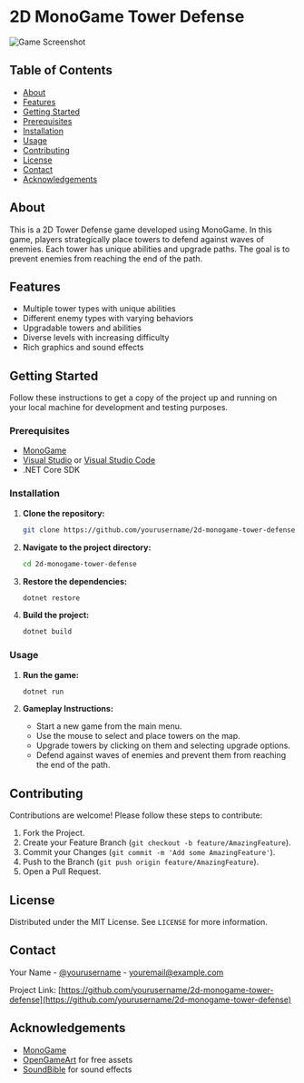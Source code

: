 # 2D MonoGame Tower Defense

![Game Screenshot](screenshot.png)

## Table of Contents
- [About](#about)
- [Features](#features)
- [Getting Started](#getting-started)
- [Prerequisites](#prerequisites)
- [Installation](#installation)
- [Usage](#usage)
- [Contributing](#contributing)
- [License](#license)
- [Contact](#contact)
- [Acknowledgements](#acknowledgements)

## About
This is a 2D Tower Defense game developed using MonoGame. In this game, players strategically place towers to defend against waves of enemies. Each tower has unique abilities and upgrade paths. The goal is to prevent enemies from reaching the end of the path.

## Features
- Multiple tower types with unique abilities
- Different enemy types with varying behaviors
- Upgradable towers and abilities
- Diverse levels with increasing difficulty
- Rich graphics and sound effects

## Getting Started
Follow these instructions to get a copy of the project up and running on your local machine for development and testing purposes.

### Prerequisites
- [MonoGame](https://www.monogame.net/)
- [Visual Studio](https://visualstudio.microsoft.com/) or [Visual Studio Code](https://code.visualstudio.com/)
- .NET Core SDK

### Installation
1. **Clone the repository:**
    ```sh
    git clone https://github.com/yourusername/2d-monogame-tower-defense.git
    ```
2. **Navigate to the project directory:**
    ```sh
    cd 2d-monogame-tower-defense
    ```
3. **Restore the dependencies:**
    ```sh
    dotnet restore
    ```
4. **Build the project:**
    ```sh
    dotnet build
    ```

### Usage
1. **Run the game:**
    ```sh
    dotnet run
    ```

2. **Gameplay Instructions:**
    - Start a new game from the main menu.
    - Use the mouse to select and place towers on the map.
    - Upgrade towers by clicking on them and selecting upgrade options.
    - Defend against waves of enemies and prevent them from reaching the end of the path.

## Contributing
Contributions are welcome! Please follow these steps to contribute:
1. Fork the Project.
2. Create your Feature Branch (`git checkout -b feature/AmazingFeature`).
3. Commit your Changes (`git commit -m 'Add some AmazingFeature'`).
4. Push to the Branch (`git push origin feature/AmazingFeature`).
5. Open a Pull Request.

## License
Distributed under the MIT License. See `LICENSE` for more information.

## Contact
Your Name - [@yourusername](https://twitter.com/yourusername) - youremail@example.com

Project Link: [https://github.com/yourusername/2d-monogame-tower-defense](https://github.com/yourusername/2d-monogame-tower-defense)

## Acknowledgements
- [MonoGame](https://www.monogame.net/)
- [OpenGameArt](https://opengameart.org/) for free assets
- [SoundBible](http://soundbible.com/) for sound effects
